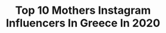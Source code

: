 ---
title: Top 10 Mothers Instagram Influencers In Greece In 2020
description: >-
  Find top mothers Instagram influencers in Greece in 2020. Most popular hashtags: #nature #family #happymothersday #quarantine.
platform: Instagram
profiles:
  - username: "korina_koumantaki"
    fullname: >-
      Korina Koumantaki
    location: "Greece"
    followers: 5227
    engagement: 1740
    commentsToLikes: 0.183952
    id: ck13b37v3tg910i192ek9jjid
    verified: false
    hashtags: "#cakesandcream, #2020, #snoweverywhere, #amazingview"
  - username: "fragakimaria"
    fullname: >-
      ᗰᗩᖇIᗩ ᖴᖇᗩGᗩKI ✨
    location: "Greece"
    followers: 33281
    engagement: 349
    commentsToLikes: 0.152718
    id: ck0u8f76m77xf0i19u48xf18b
    verified: false
    hashtags: "#youandme, #familylife, #mornings, #soapopera"
  - username: "dimitris_tatarakis"
    fullname: >-
      𝘿𝙞𝙢𝙞𝙩𝙧𝙞𝙨 𝙏𝙖𝙩𝙖𝙧𝙖𝙠𝙞𝙨
    location: "Greece"
    followers: 31393
    engagement: 1700
    commentsToLikes: 0.001679
    id: ck0w1rhi9ks8h0i19pley1qex
    verified: false
    hashtags: "#coronaextra, #covid, #gentleman, #dennisrodman"
  - username: "katiazygouli"
    fullname: >-
      Katia Zygouli
    location: "Greece"
    followers: 300054
    engagement: 645
    commentsToLikes: 0.007786
    id: ck5q8m8316vgz0i114eun6fi9
    verified: false
    hashtags: "#whenthelightisperfect, #bodycare, #playtime, #nightout"
  - username: "sissychristidou"
    fullname: >-
      Sissy
    location: "Greece"
    followers: 785319
    engagement: 573
    commentsToLikes: 0.004256
    id: ck0w1rw69ktop0i19hef4fpwj
    verified: true
    hashtags: "#jhumpalahiri, #readsoyoucanbreath, #staytuned, #friends"
  - username: "leidazoi"
    fullname: >-
      Leida Tahiraj
    location: "Greece"
    followers: 9404
    engagement: 440
    commentsToLikes: 0.029972
    id: ck14khv2mpkm00i1923y3dkkp
    verified: false
    hashtags: "#speedfestival, #female, #cyprus, #dresses"
  - username: "jordan_genidogan"
    fullname: >-
      Jordan Genidogan
    location: "Greece"
    followers: 5914
    engagement: 1350
    commentsToLikes: 0.015457
    id: ck5hrlmpbv2k80i11c0gohb89
    verified: false
    hashtags: "#slowear, #lofficiel, #herculesuniversal, #labrador"
  - username: "ster_eleni"
    fullname: >-
      🎀Eleni Ster🎀
    location: "Greece"
    followers: 68885
    engagement: 2233
    commentsToLikes: 0.076712
    id: ck6tspc4s628n0j71mqeapn3a
    verified: false
    hashtags: "#37weekspregnant, #earrings, #motherandson, #lion"
  - username: "penelopeanastasopoulou"
    fullname: >-
      Penelope
    location: "Greece"
    followers: 298240
    engagement: 404
    commentsToLikes: 0.006159
    id: ck5q8m09j6u7g0i119fc81cpj
    verified: false
    hashtags: "#nomakeup, #quarantined, #hubby, #2peasinapod"
  - username: "rusachachua"
    fullname: >-
      Rusa chachua 🌕
    location: "Greece"
    followers: 83414
    engagement: 116
    commentsToLikes: 0.030384
    id: ck6ud0v01igw70j71qodlsy5r
    verified: false
    hashtags: "#luciofontana, #arielpods, #partnership, #stayathomemums"
---